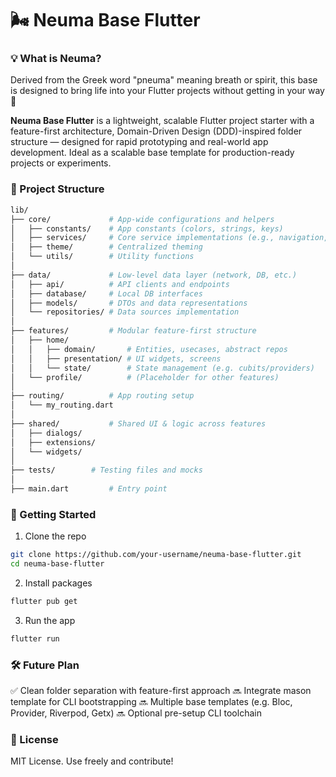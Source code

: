 # 🌬️ Neuma Base Flutter

### 💡 What is Neuma?
Derived from the Greek word "pneuma" meaning breath or spirit, this base is designed to bring life into your Flutter projects without getting in your way 🤩

**Neuma Base Flutter** is a lightweight, scalable Flutter project starter with a feature-first architecture, Domain-Driven Design (DDD)-inspired folder structure — designed for rapid prototyping and real-world app development. Ideal as a scalable base template for production-ready projects or experiments.

### 🧱 Project Structure

```bash
lib/
├── core/             # App-wide configurations and helpers
│   ├── constants/    # App constants (colors, strings, keys)
│   ├── services/     # Core service implementations (e.g., navigation, logging)
│   ├── theme/        # Centralized theming
│   └── utils/        # Utility functions
│
├── data/             # Low-level data layer (network, DB, etc.)
│   ├── api/          # API clients and endpoints
│   ├── database/     # Local DB interfaces
│   ├── models/       # DTOs and data representations
│   └── repositories/ # Data sources implementation
│
├── features/         # Modular feature-first structure
│   ├── home/
│   │   ├── domain/       # Entities, usecases, abstract repos
│   │   ├── presentation/ # UI widgets, screens
│   │   └── state/        # State management (e.g. cubits/providers)
│   └── profile/          # (Placeholder for other features)
│
├── routing/          # App routing setup
│   └── my_routing.dart
│
├── shared/           # Shared UI & logic across features
│   ├── dialogs/
│   ├── extensions/
│   └── widgets/
│
├── tests/        # Testing files and mocks
│
├── main.dart         # Entry point
```

### 🚀 Getting Started

1. Clone the repo
```bash
git clone https://github.com/your-username/neuma-base-flutter.git
cd neuma-base-flutter
```

2. Install packages
```bash
flutter pub get
```

3. Run the app
```bash
flutter run
```

### 🛠️ Future Plan
✅ Clean folder separation with feature-first approach
🔜 Integrate mason template for CLI bootstrapping
🔜 Multiple base templates (e.g. Bloc, Provider, Riverpod, Getx)
🔜 Optional pre-setup CLI toolchain

### 📄 License
MIT License. Use freely and contribute!
